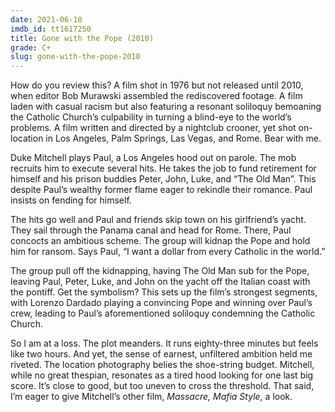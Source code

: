 ```yaml
---
date: 2021-06-10
imdb_id: tt1617250
title: Gone with the Pope (2010)
grade: C+
slug: gone-with-the-pope-2010
---
```


How do you review this? A film shot in 1976 but not released until 2010, when editor Bob Murawski assembled the rediscovered footage. A film laden with casual racism but also featuring a resonant soliloquy bemoaning the Catholic Church’s culpability in turning a blind-eye to the world’s problems. A film written and directed by a nightclub crooner, yet shot on-location in Los Angeles, Palm Springs, Las Vegas, and Rome. Bear with me.

<!-- end -->

Duke Mitchell plays Paul, a Los Angeles hood out on parole. The mob recruits him to execute several hits. He takes the job to fund retirement for himself and his prison buddies Peter, John, Luke, and “The Old Man”. This despite Paul’s wealthy former flame eager to rekindle their romance. Paul insists on fending for himself.

The hits go well and Paul and friends skip town on his girlfriend’s yacht. They sail through the Panama canal and head for Rome. There, Paul concocts an ambitious scheme. The group will kidnap the Pope and hold him for ransom. Says Paul, “I want a dollar from every Catholic in the world.”

The group pull off the kidnapping, having The Old Man sub for the Pope, leaving Paul, Peter, Luke, and John on the yacht off the Italian coast with the pontiff. Get the symbolism? This sets up the film’s strongest segments, with Lorenzo Dardado playing a convincing Pope and winning over Paul’s crew, leading to Paul’s aforementioned soliloquy condemning the Catholic Church.

So I am at a loss. The plot meanders. It runs eighty-three minutes but feels like two hours. And yet, the sense of earnest, unfiltered ambition held me riveted. The location photography belies the shoe-string budget. Mitchell, while no great thespian, resonates as a tired hood looking for one last big score. It’s close to good, but too uneven to cross the threshold. That said, I’m eager to give Mitchell’s other film, <span data-imdb-id="tt0077525">_Massacre, Mafia Style_</a>, a look.